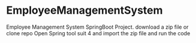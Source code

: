 # EmployeeManagementSystem
Employee Management System SpringBoot Project.
download a zip file or clone repo
Open Spring tool suit 4 and import the zip file and run the code
